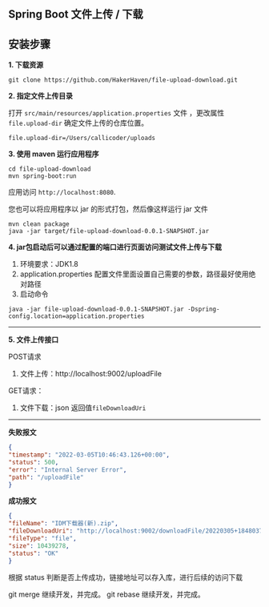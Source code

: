 ## Spring Boot 文件上传 / 下载 

## 安装步骤

**1. 下载资源** 

```shell
git clone https://github.com/HakerHaven/file-upload-download.git
```

**2. 指定文件上传目录**

打开 `src/main/resources/application.properties` 文件 ，更改属性 `file.upload-dir` 确定文件上传的仓库位置。

```properties
file.upload-dir=/Users/callicoder/uploads
```

**3. 使用 maven 运行应用程序**

```shell
cd file-upload-download
mvn spring-boot:run
```

应用访问 `http://localhost:8080`.

您也可以将应用程序以 jar 的形式打包，然后像这样运行 jar 文件

```shell
mvn clean package
java -jar target/file-upload-download-0.0.1-SNAPSHOT.jar
```

**4. jar包启动后可以通过配置的端口进行页面访问测试文件上传与下载** 

1. 环境要求：JDK1.8
2. application.properties 配置文件里面设置自己需要的参数，路径最好使用绝对路径
3. 启动命令

```shell
java -jar file-upload-download-0.0.1-SNAPSHOT.jar -Dspring-config.location=application.properties
```

---

**5. 文件上传接口**

 POST请求
   1. 文件上传：http://localhost:9002/uploadFile

 GET请求：
   1. 文件下载：json 返回值`fileDownloadUri`

---

**失败报文**

```json
{
"timestamp": "2022-03-05T10:46:43.126+00:00",
"status": 500,
"error": "Internal Server Error",
"path": "/uploadFile"
}
```

**成功报文**

```json
{
"fileName": "IDM下载器(新).zip",
"fileDownloadUri": "http://localhost:9002/downloadFile/20220305+184803769+IDM下载器(新).zip",
"fileType": "file",
"size": 10439278,
"status": "OK"
}
```

根据 status 判断是否上传成功，链接地址可以存入库，进行后续的访问下载

git merge
继续开发，并完成。
git rebase
继续开发，并完成。